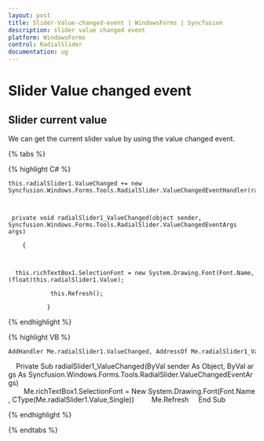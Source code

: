 ```yaml
---
layout: post
title: Slider-Value-changed-event | WindowsForms | Syncfusion
description: slider value changed event
platform: WindowsForms
control: RadialSlider 
documentation: ug
---
```


# Slider Value changed event

## Slider current value

We can get the current slider value by using the value changed event.

{% tabs %}

{% highlight C# %}

    this.radialSlider1.ValueChanged += new Syncfusion.Windows.Forms.Tools.RadialSlider.ValueChangedEventHandler(radialSlider1_ValueChanged);



     private void radialSlider1_ValueChanged(object sender, Syncfusion.Windows.Forms.Tools.RadialSlider.ValueChangedEventArgs args)

        {



      this.richTextBox1.SelectionFont = new System.Drawing.Font(Font.Name, (float)this.radialSlider1.Value);

                this.Refresh();

               }

{% endhighlight %}

{% highlight VB %}

    AddHandler Me.radialSlider1.ValueChanged, AddressOf Me.radialSlider1_ValueChanged

    Private Sub radialSlider1_ValueChanged(ByVal sender As Object, ByVal args As Syncfusion.Windows.Forms.Tools.RadialSlider.ValueChangedEventArgs)
        Me.richTextBox1.SelectionFont = New System.Drawing.Font(Font.Name, CType(Me.radialSlider1.Value,Single))
        Me.Refresh
    End Sub

{% endhighlight %}

{% endtabs %}

